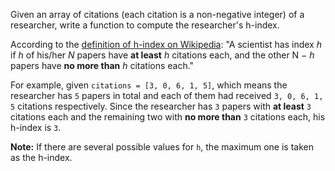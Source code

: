 Given an array of citations (each citation is a non-negative integer) of a researcher, write a function to compute the researcher's h-index.

According to the [definition of h-index on Wikipedia][1]: "A scientist has index *h* if *h* of his/her *N* papers have **at least** *h* citations each, and the other N − *h* papers have **no more than** *h* citations each."

For example, given `citations = [3, 0, 6, 1, 5]`, which means the researcher has `5` papers in total and each of them had received `3, 0, 6, 1, 5` citations respectively. Since the researcher has `3` papers with **at least** `3` citations each and the remaining two with **no more than** `3` citations each, his h-index is `3`.

**Note:** If there are several possible values for `h`, the maximum one is taken as the h-index.


  [1]: https://en.wikipedia.org/wiki/H-index
